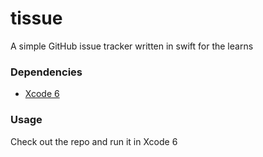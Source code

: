 tissue
======

A simple GitHub issue tracker written in swift for the learns

### Dependencies 

* [Xcode 6](http://developer.apple.com)

### Usage

Check out the repo and run it in Xcode 6